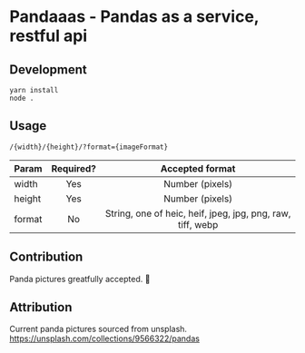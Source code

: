# Pandaaas - Pandas as a service, restful api

## Development
```
yarn install
node .
```

## Usage
`/{width}/{height}/?format={imageFormat}`


| Param         | Required?     | Accepted format |
| ------------- |:-------------:|:---------------:|
| width         | Yes           |Number (pixels)  |
| height        | Yes           |Number (pixels)  |
| format        | No            |String, one of heic, heif, jpeg, jpg, png, raw, tiff, webp|

## Contribution
Panda pictures greatfully accepted. 🐼

## Attribution
Current panda pictures sourced from unsplash.
https://unsplash.com/collections/9566322/pandas
